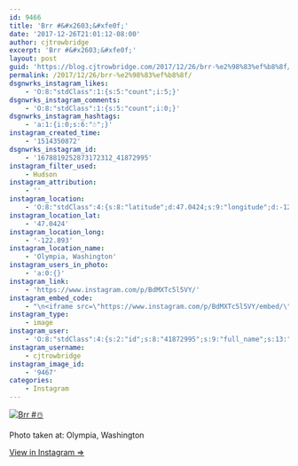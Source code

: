 ```yaml
---
id: 9466
title: 'Brr #&#x2603;&#xfe0f;'
date: '2017-12-26T21:01:12-08:00'
author: cjtrowbridge
excerpt: 'Brr #&#x2603;&#xfe0f;'
layout: post
guid: 'https://blog.cjtrowbridge.com/2017/12/26/brr-%e2%98%83%ef%b8%8f/'
permalink: /2017/12/26/brr-%e2%98%83%ef%b8%8f/
dsgnwrks_instagram_likes:
    - 'O:8:"stdClass":1:{s:5:"count";i:5;}'
dsgnwrks_instagram_comments:
    - 'O:8:"stdClass":1:{s:5:"count";i:0;}'
dsgnwrks_instagram_hashtags:
    - 'a:1:{i:0;s:6:"☃️";}'
instagram_created_time:
    - '1514350872'
dsgnwrks_instagram_id:
    - '1678819252873172312_41872995'
instagram_filter_used:
    - Hudson
instagram_attribution:
    - ''
instagram_location:
    - 'O:8:"stdClass":4:{s:8:"latitude";d:47.0424;s:9:"longitude";d:-122.893;s:4:"name";s:19:"Olympia, Washington";s:2:"id";i:215232155;}'
instagram_location_lat:
    - '47.0424'
instagram_location_long:
    - '-122.893'
instagram_location_name:
    - 'Olympia, Washington'
instagram_users_in_photo:
    - 'a:0:{}'
instagram_link:
    - 'https://www.instagram.com/p/BdMXTc5l5VY/'
instagram_embed_code:
    - "\n<iframe src=\"https://www.instagram.com/p/BdMXTc5l5VY/embed/\" width=\"612\" height=\"710\" frameborder=\"0\" scrolling=\"no\" allowtransparency=\"true\" class=\"insta-image-embed\"></iframe>\n"
instagram_type:
    - image
instagram_user:
    - 'O:8:"stdClass":4:{s:2:"id";s:8:"41872995";s:9:"full_name";s:13:"CJ Trowbridge";s:15:"profile_picture";s:96:"https://scontent.cdninstagram.com/t51.2885-19/s150x150/13724650_1188772791164794_142557231_a.jpg";s:8:"username";s:12:"cjtrowbridge";}'
instagram_username:
    - cjtrowbridge
instagram_image_id:
    - '9467'
categories:
    - Instagram
---
```


[![Brr #☃️](https://blog.cjtrowbridge.com/wp-content/uploads/2017/12/1514350872-1-1.jpg)](https://www.instagram.com/p/BdMXTc5l5VY/)

Photo taken at: Olympia, Washington

[View in Instagram ⇒](https://www.instagram.com/p/BdMXTc5l5VY/)